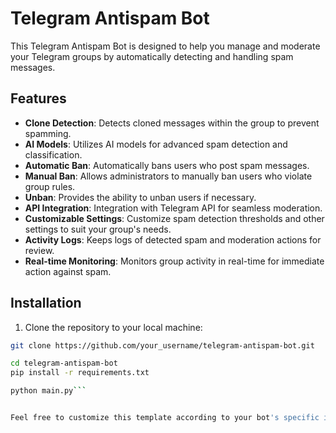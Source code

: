 # Telegram Antispam Bot

This Telegram Antispam Bot is designed to help you manage and moderate your Telegram groups by automatically detecting and handling spam messages.

## Features

- **Clone Detection**: Detects cloned messages within the group to prevent spamming.
- **AI Models**: Utilizes AI models for advanced spam detection and classification.
- **Automatic Ban**: Automatically bans users who post spam messages.
- **Manual Ban**: Allows administrators to manually ban users who violate group rules.
- **Unban**: Provides the ability to unban users if necessary.
- **API Integration**: Integration with Telegram API for seamless moderation.
- **Customizable Settings**: Customize spam detection thresholds and other settings to suit your group's needs.
- **Activity Logs**: Keeps logs of detected spam and moderation actions for review.
- **Real-time Monitoring**: Monitors group activity in real-time for immediate action against spam.

## Installation

1. Clone the repository to your local machine:

```bash
git clone https://github.com/your_username/telegram-antispam-bot.git

cd telegram-antispam-bot
pip install -r requirements.txt

python main.py```


Feel free to customize this template according to your bot's specific implementation and requirements!

